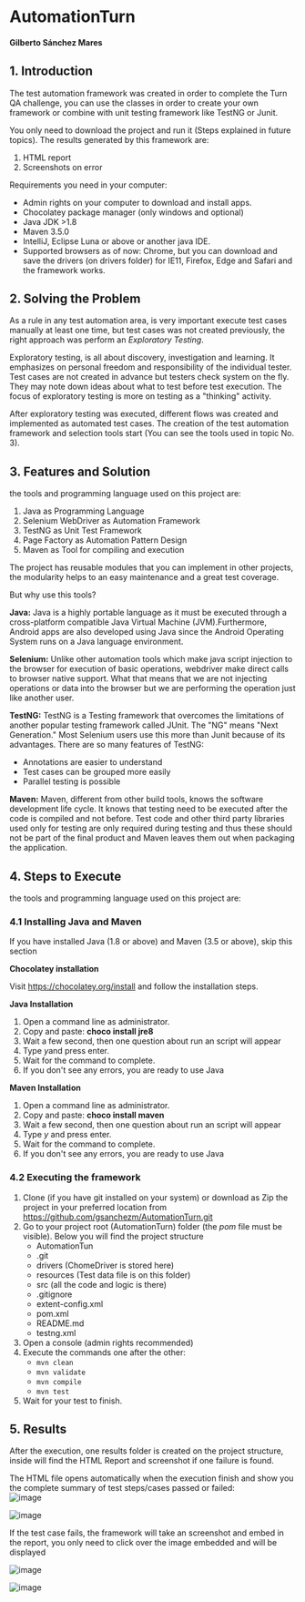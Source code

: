 # AutomationTurn
#### Gilberto Sánchez Mares

## **1. Introduction**
The test automation framework was created in order to complete the Turn QA challenge, you can use the classes in order to create your own framework or combine with unit testing framework like TestNG or Junit.

You only need to download the project and run it (Steps explained in future topics). The results generated by this framework are:

1. HTML report
2. Screenshots on error

Requirements you need in your computer:
- Admin rights on your computer to download and install apps.
- Chocolatey package manager (only windows and optional)
- Java JDK >1.8
- Maven 3.5.0
- IntelliJ, Eclipse Luna or above or another java IDE.
- Supported browsers as of now: Chrome, but you can download and save the drivers (on drivers folder) for IE11, Firefox, Edge and Safari and the framework works.

## **2. Solving the Problem**
As a rule in any test automation area, is very important execute test cases manually at least one time, but test cases was not created previously, the right approach was perform an _Exploratory Testing_.

Exploratory testing, is all about discovery, investigation and learning. It emphasizes on personal freedom and responsibility of the individual tester. Test cases are not created in advance but testers check system on the fly. They may note down ideas about what to test before test execution. The focus of exploratory testing is more on testing as a "thinking" activity.

After exploratory testing was executed, different flows was created and implemented as automated test cases. The creation of the test automation framework and selection tools start (You can see the tools used in topic No. 3).

## **3. Features and Solution**
the tools and programming language used on this project are:

1. Java as Programming Language
2. Selenium WebDriver as Automation Framework
3. TestNG as Unit Test Framework
4. Page Factory as Automation Pattern Design
5. Maven as Tool for compiling and execution

The project has reusable modules that you can implement in other projects, the modularity helps to an easy maintenance and a great test coverage.

But why use this tools?

**Java:** Java is a highly portable language as it must be executed through a cross-platform compatible Java Virtual Machine (JVM).Furthermore, Android apps are also developed using Java since the Android Operating System runs on a Java language environment.

**Selenium:** Unlike other automation tools which make java script injection to the browser for execution of basic operations, webdriver make direct calls to browser native support. What that means that we are not injecting operations or data into the browser but we are performing the operation just like another user.

**TestNG:** TestNG is a Testing framework that overcomes the limitations of another popular testing framework called JUnit. The "NG" means "Next Generation." Most Selenium users use this more than Junit because of its advantages. There are so many features of TestNG:
  - Annotations are easier to understand
  - Test cases can be grouped more easily
  - Parallel testing is possible

**Maven:** Maven, different from other build tools, knows the software development life cycle. It knows that testing need to be executed after the code is compiled and not before. Test code and other third party libraries used only for testing are only required during testing and thus these should not be part of the final product and Maven leaves them out when packaging the application. 
## **4. Steps to Execute**
the tools and programming language used on this project are:

### **4.1 Installing Java and Maven**
If you have installed Java (1.8 or above) and Maven (3.5 or above), skip this section

**Chocolatey installation**

Visit https://chocolatey.org/install and follow the installation steps.

**Java Installation**
1. Open a command line as administrator.
2. Copy and paste: **choco install jre8**
3. Wait a few second, then one question about run an script will appear
4. Type *y*and press enter.
5. Wait for the command to complete.
6. If you don't see any errors, you are ready to use Java

**Maven Installation**
1. Open a command line as administrator.
2. Copy and paste: **choco install maven**
3. Wait a few second, then one question about run an script will appear
4. Type *y* and press enter.
5. Wait for the command to complete.
6. If you don't see any errors, you are ready to use Java

### **4.2 Executing the framework**
1. Clone (if you have git installed on your  system) or download as Zip the project in your preferred location from https://github.com/gsanchezm/AutomationTurn.git
2. Go to your project root (AutomationTurn) folder (the _pom_ file must be visible). Below you will find the project structure
   - AutomationTun
   - .git
   - drivers (ChomeDriver is stored here)
   - resources (Test data file is on this folder)
   - src (all the code and logic is there)
   - .gitignore
   - extent-config.xml
   - pom.xml
   - README.md
   - testng.xml
3. Open a console (admin rights recommended)
4. Execute the commands one after the other:
    - `mvn clean` 
    - `mvn validate` 
    - `mvn compile`
    - `mvn test`
4. Wait for your test to finish.

## **5. Results**
After the execution, one results folder is created on the project structure, inside will find the HTML Report and screenshot if one failure is found.

The HTML file opens automatically when the execution finish and show you the complete summary of test steps/cases passed or failed:   
![image](https://user-images.githubusercontent.com/24705055/37805137-e3d04488-2dfd-11e8-9f5e-ee81dd816703.png)

![image](https://user-images.githubusercontent.com/24705055/37805142-ee66f892-2dfd-11e8-91e5-33ac24926841.png)

If the test case fails, the framework will take an screenshot and embed in the report, you only need to click over the image embedded and will be displayed 

![image](https://user-images.githubusercontent.com/24705055/37805149-f4b0a400-2dfd-11e8-97ce-d7cac87a651c.png) 
 
![image](https://user-images.githubusercontent.com/24705055/37805149-f4b0a400-2dfd-11e8-97ce-d7cac87a651c.png)
  

